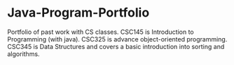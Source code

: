 # Java-Program-Portfolio
Portfolio of past work with CS classes. CSC145 is Introduction to Programming (with java). CSC325 is advance object-oriented programming. CSC345 is Data Structures and covers a basic introduction into sorting and algorithms.
